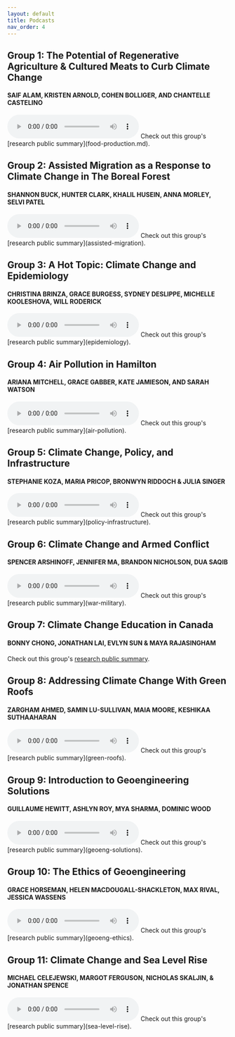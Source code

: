 ```yaml
---
layout: default
title: Podcasts
nav_order: 4
---
```


## Group 1: The Potential of Regenerative Agriculture & Cultured Meats to Curb Climate Change
#### SAIF ALAM, KRISTEN ARNOLD, COHEN BOLLIGER, AND CHANTELLE CASTELINO
<audio controls>
  <source src="https://github.com/iSci-3A12/ClimateChange-2021Winter/raw/main/assets/audio/group1-regenerative-farming-&-lab-cultured-meat.mp3" type="audio/mpeg">
</audio>
Check out this group's [research public summary](food-production.md).

## Group 2: Assisted Migration as a Response to Climate Change in The Boreal Forest
#### SHANNON BUCK, HUNTER CLARK, KHALIL HUSEIN, ANNA MORLEY, SELVI PATEL
<audio controls>
  <source src="https://github.com/iSci-3A12/ClimateChange-2021Winter/raw/main/assets/audio/group2-assisted-migration-and-the-boreal-forest.mp3" type="audio/mpeg">
</audio>
Check out this group's [research public summary](assisted-migration).

## Group 3: A Hot Topic: Climate Change and Epidemiology
#### CHRISTINA BRINZA, GRACE BURGESS, SYDNEY DESLIPPE, MICHELLE KOOLESHOVA, WILL RODERICK
<audio controls>
  <source src="https://github.com/iSci-3A12/ClimateChange-2021Winter/raw/main/assets/audio/group3-climate-change-and-epidemiology.mp3" type="audio/mpeg">
</audio>
Check out this group's [research public summary](epidemiology).

## Group 4: Air Pollution in Hamilton
#### ARIANA MITCHELL, GRACE GABBER, KATE JAMIESON, AND SARAH WATSON
<audio controls>
  <source src="https://github.com/iSci-3A12/ClimateChange-2021Winter/raw/main/assets/audio/group4-air-pollution-in-hamilton.mp3" type="audio/mpeg">
</audio>
Check out this group's [research public summary](air-pollution).

## Group 5: Climate Change, Policy, and Infrastructure
#### STEPHANIE KOZA, MARIA PRICOP, BRONWYN RIDDOCH & JULIA SINGER
<audio controls>
  <source src="https://github.com/iSci-3A12/ClimateChange-2021Winter/raw/main/assets/audio/group5-climate-change,-policy,-and-infrastructure.mp3" type="audio/mpeg">
</audio>
Check out this group's [research public summary](policy-infrastructure).

## Group 6: Climate Change and Armed Conflict
#### SPENCER ARSHINOFF, JENNIFER MA, BRANDON NICHOLSON, DUA SAQIB
<audio controls>
  <source src="https://github.com/iSci-3A12/ClimateChange-2021Winter/raw/main/assets/audio/group6-climate-change-and-armed-conflict.mp3" type="audio/mpeg">
</audio>
Check out this group's [research public summary](war-military).

## Group 7: Climate Change Education in Canada
#### BONNY CHONG, JONATHAN LAI, EVLYN SUN & MAYA RAJASINGHAM
Check out this group's [research public summary](education).

## Group 8: Addressing Climate Change With Green Roofs 
#### ZARGHAM AHMED, SAMIN LU-SULLIVAN, MAIA MOORE, KESHIKAA SUTHAAHARAN
<audio controls>
  <source src="https://github.com/iSci-3A12/ClimateChange-2021Winter/raw/main/assets/audio/group8-addressing-climate-change-with-green-roofs.mp3" type="audio/mpeg">
</audio>
Check out this group's [research public summary](green-roofs).

## Group 9: Introduction to Geoengineering Solutions
#### GUILLAUME HEWITT, ASHLYN ROY, MYA SHARMA, DOMINIC WOOD
<audio controls>
  <source src="https://github.com/iSci-3A12/ClimateChange-2021Winter/raw/main/assets/audio/group9-introduction-to-geoengineering-solutions.mp3" type="audio/mpeg">
</audio>
Check out this group's [research public summary](geoeng-solutions).

## Group 10: The Ethics of Geoengineering
#### GRACE HORSEMAN, HELEN MACDOUGALL-SHACKLETON, MAX RIVAL, JESSICA WASSENS
<audio controls>
  <source src="https://github.com/iSci-3A12/ClimateChange-2021Winter/raw/main/assets/audio/group10-the-ethics-of-geoengineering.mp3" type="audio/mpeg">
</audio>
Check out this group's [research public summary](geoeng-ethics).

## Group 11: Climate Change and Sea Level Rise
#### MICHAEL CELEJEWSKI, MARGOT FERGUSON, NICHOLAS SKALJIN, & JONATHAN SPENCE
<audio controls>
  <source src="https://github.com/iSci-3A12/ClimateChange-2021Winter/raw/main/assets/audio/group11-climate-change-and-sea-level-rise.mp3" type="audio/mpeg">
</audio>
Check out this group's [research public summary](sea-level-rise).

